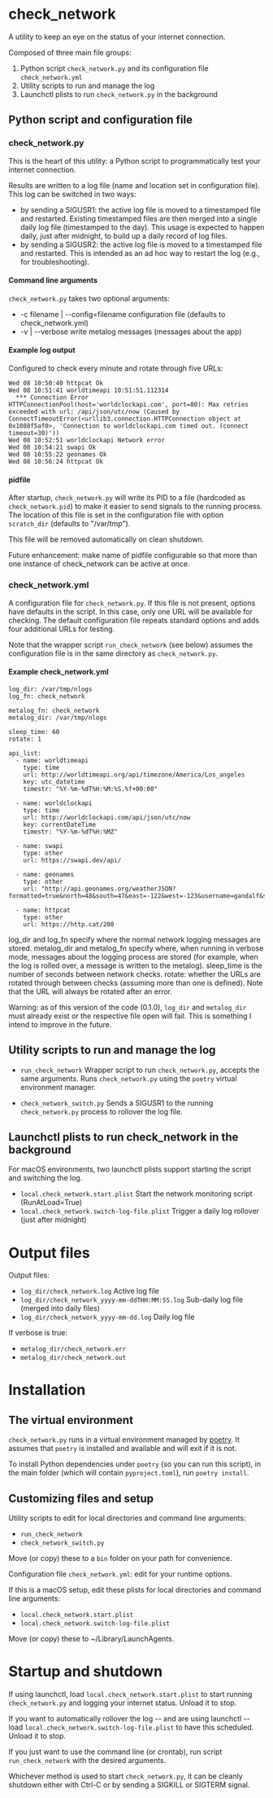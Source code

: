# check_network
A utility to keep an eye on the status of your internet connection.

Composed of three main file groups:
1. Python script `check_network.py` and its configuration file `check_network.yml`
2. Utility scripts to run and manage the log
3. Launchctl plists to run `check_network.py` in the background

## Python script and configuration file
### check_network.py
This is the heart of this utility: a Python script to programmatically test your internet connection.

Results are written to a log file (name and location set in configuration file). This log can be switched in two ways:
- by sending a SIGUSR1: the active log file is moved to a timestamped file and restarted.  Existing timestamped files are then merged into a single daily log file (timestamped to the day). This usage is expected to happen daily, just after midnight, to build up a daily record of log files.
- by sending a SIGUSR2: the active log file is moved to a timestamped file and restarted.  This is intended as an ad hoc way to restart the log (e.g., for troubleshooting).

#### Command line arguments
`check_network.py` takes two optional arguments:
- -c filename | --config=filename  configuration file (defaults to check_network.yml)
- -v | --verbose  write metalog messages (messages about the app)

#### Example log output
Configured to check every minute and rotate through five URLs:
```
Wed 08 10:50:40 httpcat Ok
Wed 08 10:51:41 worldtimeapi 10:51:51.112314
  *** Connection Error
HTTPConnectionPool(host='worldclockapi.com', port=80): Max retries exceeded with url: /api/json/utc/now (Caused by ConnectTimeoutError(<urllib3.connection.HTTPConnection object at 0x1088f5af0>, 'Connection to worldclockapi.com timed out. (connect timeout=30)'))
Wed 08 10:52:51 worldclockapi Network error
Wed 08 10:54:21 swapi Ok
Wed 08 10:55:22 geonames Ok
Wed 08 10:56:24 httpcat Ok
```

#### pidfile
After startup, `check_network.py` will write its PID to a file (hardcoded as `check_network.pid`) to make it easier to send signals to the running process.  The location of this file is set in the configuration file with option `scratch_dir` (defaults to "/var/tmp").

This file will be removed automatically on clean shutdown.

Future enhancement: make name of pidfile configurable so that more than one instance of check_network can be active at once.

### check_network.yml
A configuration file for `check_network.py`.  If this file is not present, options have defaults in the script.  In this case, only one URL will be available for checking.  The default configuration file repeats standard options and adds four additional URLs for testing.

Note that the wrapper script `run_check_network` (see below) assumes the configuration file is in the same directory as `check_network.py`.

#### Example check_network.yml
```
log_dir: /var/tmp/nlogs
log_fn: check_network

metalog_fn: check_network
metalog_dir: /var/tmp/nlogs

sleep_time: 60
rotate: 1

api_list:
  - name: worldtimeapi
    type: time
    url: http://worldtimeapi.org/api/timezone/America/Los_angeles
    key: utc_datetime
    timestr: "%Y-%m-%dT%H:%M:%S.%f+00:00"

  - name: worldclockapi
    type: time
    url: http://worldclockapi.com/api/json/utc/now
    key: currentDateTime
    timestr: "%Y-%m-%dT%H:%MZ"

  - name: swapi
    type: other
    url: https://swapi.dev/api/

  - name: geonames
    type: other
    url: "http://api.geonames.org/weatherJSON?formatted=true&north=48&south=47&east=-122&west=-123&username=gandalf&style=full"

  - name: httpcat
    type: other
    url: https://http.cat/200
```
log_dir and log_fn specify where the normal network logging messages are stored.
metalog_dir and metalog_fn specify where, when running in verbose mode, messages about the logging process are stored (for example, when the log is rolled over, a message is written to the metalog).
sleep_time is the number of seconds between network checks.
rotate: whether the URLs are rotated through between checks (assuming more than one is defined).  Note that the URL will always be rotated after an error.

Warning: as of this version of the code (0.1.0), `log_dir` and `metalog_dir` must already exist or the respective file open will fail.  This is something I intend to improve in the future.

## Utility scripts to run and manage the log
- `run_check_network`
Wrapper script to run `check_network.py`, accepts the same arguments.  Runs `check_network.py` using the `poetry` virtual environment manager.

- `check_network_switch.py`
Sends a SIGUSR1 to the running `check_network.py` process to rollover the log file.

## Launchctl plists to run check_network in the background
For macOS environments, two launchctl plists support starting the script and switching the log.
-  `local.check_network.start.plist`
Start the network monitoring script (RunAtLoad=True)
- `local.check_network.switch-log-file.plist`
Trigger a daily log rollover (just after midnight)

# Output files
Output files:
 - `log_dir/check_network.log`  Active log file
 - `log_dir/check_network_yyyy-mm-ddTHH:MM:SS.log`  Sub-daily log file (merged into daily files)
 - `log_dir/check_network_yyyy-mm-dd.log`  Daily log file

If verbose is true:
 - `metalog_dir/check_network.err`
 - `metalog_dir/check_network.out`

# Installation
## The virtual environment
`check_network.py` runs in a virtual environment managed by [poetry](https://python-poetry.org/docs/basic-usage/).  It assumes that `poetry` is installed and available and will exit if it is not.

To install Python dependencies under `poetry` (so you can run this script), in the main folder (which will contain `pyproject.toml`), run `poetry install`.

## Customizing files and setup
Utility scripts to edit for local directories and command line arguments:
- `run_check_network`
- `check_network_switch.py`

Move (or copy) these to a `bin` folder on your path for convenience.

Configuration file `check_network.yml`: edit for your runtime options.

If this is a macOS setup, edit these plists for local directories and command line arguments:
- `local.check_network.start.plist`
- `local.check_network.switch-log-file.plist`

Move (or copy) these to ~/Library/LaunchAgents.

# Startup and shutdown
If using launchctl, load `local.check_network.start.plist` to start running `check_network.py` and logging your internet status.  Unload it to stop.

If you want to automatically rollover the log -- and are using launchctl -- load `local.check_network.switch-log-file.plist` to have this scheduled.  Unload it to stop.

If you just want to use the command line (or crontab), run script `run_check_network` with the desired arguments.

Whichever method is used to start `check_network.py`, it can be cleanly shutdown either with Ctrl-C or by sending a SIGKILL or SIGTERM signal.

